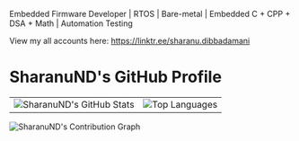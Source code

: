 Embedded Firmware Developer | RTOS | Bare-metal | Embedded C + CPP + DSA + Math | Automation Testing

View my all accounts here: 
https://linktr.ee/sharanu.dibbadamani


# SharanuND's GitHub Profile
<table>
  <tr>
    <td>
      <img src="https://github-readme-stats.vercel.app/api?username=SharanuND&show_icons=true&theme=radical&count_private=true&hide_rank=true" alt="SharanuND's GitHub Stats" />
    </td>
    <td>
      <img src="https://github-readme-stats.vercel.app/api/top-langs/?username=SharanuND&layout=compact&theme=radical&cache_seconds=86400" alt="Top Languages" />
    </td>
  </tr>
</table>


![SharanuND's Contribution Graph](https://github-readme-activity-graph.vercel.app/graph?username=SharanuND&theme=radical)
